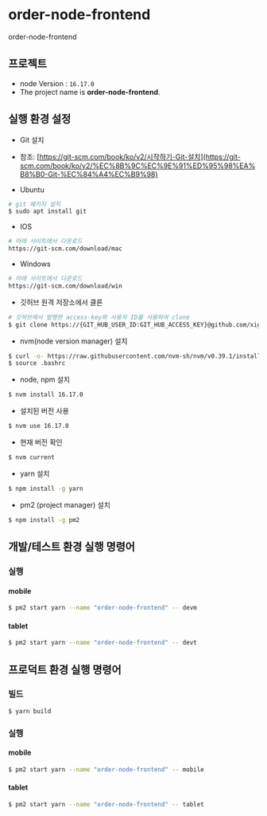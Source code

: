 # order-node-frontend
order-node-frontend

## 프로젝트
* node Version : `16.17.0`
* The project name is **order-node-frontend**.

## 실행 환경 설정

* Git 설치

* 참조: [https://git-scm.com/book/ko/v2/시작하기-Git-설치](https://git-scm.com/book/ko/v2/%EC%8B%9C%EC%9E%91%ED%95%98%EA%B8%B0-Git-%EC%84%A4%EC%B9%98)

* Ubuntu
    
```bash
# git 패키지 설치
$ sudo apt install git
```
    
* IOS
    
```bash
# 아래 사이트에서 다운로드
https://git-scm.com/download/mac
```
    
* Windows
    
```bash
# 아래 사이트에서 다운로드
https://git-scm.com/download/win
```

* 깃허브 원격 저장소에서 클론
    
```bash
# 깃허브에서 발행한 access-key와 사용자 ID를 사용하여 clone
$ git clone https://{GIT_HUB_USER_ID:GIT_HUB_ACCESS_KEY}@github.com/xignal-dev/txcard-react-frontend.git
```

* nvm(node version manager) 설치
```bash
$ curl -o- https://raw.githubusercontent.com/nvm-sh/nvm/v0.39.1/install.sh | bash
$ source .bashrc
```

* node, npm 설치
```bash
$ nvm install 16.17.0
```

* 설치된 버전 사용
```bash
$ nvm use 16.17.0
```

* 현재 버전 확인
```bash
$ nvm current
```

* yarn 설치

```bash
$ npm install -g yarn 
```

* pm2 (project manager) 설치

```bash
$ npm install -g pm2
```

## 개발/테스트 환경 실행 명령어
### 실행
#### mobile
```bash
$ pm2 start yarn --name "order-node-frontend" -- devm
```

#### tablet
```bash
$ pm2 start yarn --name "order-node-frontend" -- devt
```

## 프로덕트 환경 실행 명령어
### 빌드
```bash
$ yarn build
```

### 실행
#### mobile
```bash
$ pm2 start yarn --name "order-node-frontend" -- mobile
```

#### tablet
```bash
$ pm2 start yarn --name "order-node-frontend" -- tablet
```

